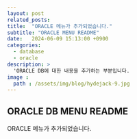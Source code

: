 ```yaml
---
layout: post
related_posts:
title:  "ORACLE 메뉴가 추가되었습니다."
subtitle: "ORACLE MENU README"
date:   2024-06-09 15:13:00 +0900
categories: 
  - database
  - oracle
description: >
  'ORACLE DB에 대한 내용을 추가하는 부분입니다.
image : 
  path : /assets/img/blog/hydejack-9.jpg
---
```

## ORACLE DB MENU README
ORACLE 메뉴가 추가되었습니다.
